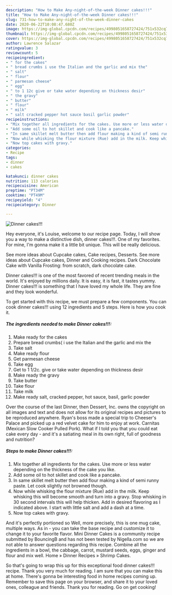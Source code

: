 ```yaml
---
description: "How to Make Any-night-of-the-week Dinner cakes!!!"
title: "How to Make Any-night-of-the-week Dinner cakes!!!"
slug: 731-how-to-make-any-night-of-the-week-dinner-cakes
date: 2020-06-22T10:08:47.680Z
image: https://img-global.cpcdn.com/recipes/4998051658727424/751x532cq70/dinner-cakes-recipe-main-photo.jpg
thumbnail: https://img-global.cpcdn.com/recipes/4998051658727424/751x532cq70/dinner-cakes-recipe-main-photo.jpg
cover: https://img-global.cpcdn.com/recipes/4998051658727424/751x532cq70/dinner-cakes-recipe-main-photo.jpg
author: Lawrence Salazar
ratingvalue: 3
reviewcount: 5
recipeingredient:
- " for the cakes"
- " bread crumbs i use the Italian and the garlic and mix the"
- " salt"
- " flour"
- " parmesan cheese"
- " egg"
- " to 1 12c give or take water depending on thickness desir"
- " the gravy"
- " butter"
- " flour"
- " milk"
- " salt cracked pepper hot sauce basil garlic powder"
recipeinstructions:
- "Mix together all ingredients for the cakes. Use more or less water depending on the thickness of the cake you like."
- "Add some oil to hot skillet and cook like a pancake."
- "In same skillet melt butter then add flour making a kind of semi runny paste. Let cook slightly not browned though."
- "Now while whisking the flour mixture (Rue) add in the milk. Keep whisking this will become smooth and turn into a gravy. Stop whisking in 30 second intervals this will help thicken. Add in desired flavoring as I indicated above. I start with little salt and add a dash at a time."
- "Now top cakes with gravy."
categories:
- Recipe
tags:
- dinner
- cakes

katakunci: dinner cakes 
nutrition: 113 calories
recipecuisine: American
preptime: "PT34M"
cooktime: "PT49M"
recipeyield: "4"
recipecategory: Dinner

---
```



![Dinner cakes!!!](https://img-global.cpcdn.com/recipes/4998051658727424/751x532cq70/dinner-cakes-recipe-main-photo.jpg)

Hey everyone, it's Louise, welcome to our recipe page. Today, I will show you a way to make a distinctive dish, dinner cakes!!!. One of my favorites. For mine, I'm gonna make it a little bit unique. This will be really delicious.

See more ideas about Cupcake cakes, Cake recipes, Desserts. See more ideas about Cupcake cakes, Dinner and Cooking recipes. Dark Chocolate Cake with Vanilla Frosting: from scratch, dark chocolate cake.

Dinner cakes!!! is one of the most favored of recent trending meals in the world. It's enjoyed by millions daily. It is easy, it is fast, it tastes yummy. Dinner cakes!!! is something that I have loved my whole life. They are fine and they look wonderful.


To get started with this recipe, we must prepare a few components. You can cook dinner cakes!!! using 12 ingredients and 5 steps. Here is how you cook it.

<!--inarticleads1-->

##### The ingredients needed to make Dinner cakes!!!:

1. Make ready  for the cakes
1. Prepare  bread crumbs( i use the Italian and the garlic and mix the
1. Take  salt
1. Make ready  flour
1. Get  parmesan cheese
1. Take  egg
1. Get  to 1 1/2c. give or take water depending on thickness desir
1. Make ready  the gravy
1. Take  butter
1. Take  flour
1. Take  milk
1. Make ready  salt, cracked pepper, hot sauce, basil, garlic powder


Over the course of the last Dinner, then Dessert, Inc. owns the copyright on all images and text and does not allow for its original recipes and pictures to be reproduced anywhere. Ryan&#39;s boss made a special trip to Cheeser&#39;s Palace and picked up a red velvet cake for him to enjoy at work. Carnitas (Mexican Slow Cooker Pulled Pork). What if I told you that you could eat cake every day - and it&#39;s a satiating meal in its own right, full of goodness and nutrition? 

<!--inarticleads2-->

##### Steps to make Dinner cakes!!!:

1. Mix together all ingredients for the cakes. Use more or less water depending on the thickness of the cake you like.
1. Add some oil to hot skillet and cook like a pancake.
1. In same skillet melt butter then add flour making a kind of semi runny paste. Let cook slightly not browned though.
1. Now while whisking the flour mixture (Rue) add in the milk. Keep whisking this will become smooth and turn into a gravy. Stop whisking in 30 second intervals this will help thicken. Add in desired flavoring as I indicated above. I start with little salt and add a dash at a time.
1. Now top cakes with gravy.


And it&#39;s perfectly portioned so Well, more precisely, this is one mug cake, multiple ways. As in - you can take the base recipe and customize it to change it to your favorite flavor. Mini Dinner Cakes is a community recipe submitted by BouncingB and has not been tested by Nigella.com so we are not able to answer questions regarding this recipe. Combine all the ingredients in a bowl, the cabbage, carrot, mustard seeds, eggs, ginger and flour and mix well. Home » Dinner Recipes » Shrimp Cakes. 

So that's going to wrap this up for this exceptional food dinner cakes!!! recipe. Thank you very much for reading. I am sure that you can make this at home. There's gonna be interesting food in home recipes coming up. Remember to save this page on your browser, and share it to your loved ones, colleague and friends. Thank you for reading. Go on get cooking!
